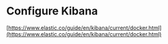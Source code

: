 # Configure Kibana

[https://www.elastic.co/guide/en/kibana/current/docker.html](https://www.elastic.co/guide/en/kibana/current/docker.html)